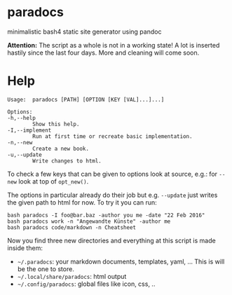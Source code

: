 # paradocs
minimalistic bash4 static site generator using pandoc


**Attention:** The script as a whole is not in a working state! A lot is inserted hastily since the last four days.
More and cleaning will come soon.

# Help
~~~
Usage:  paradocs [PATH] [OPTION [KEY [VAL]...]...]

Options:
-h,--help
        Show this help.
-I,--implement
        Run at first time or recreate basic implementation.
-n,--new
        Create a new book.
-u,--update
        Write changes to html.
~~~

To check a few keys that can be given to options look at source, e.g.: for 
`--new` look at top of `opt_new()`. 

The options in particular already do their job but e.g. `--update` just writes 
the given path to html for now. To try it you can run:

~~~
bash paradocs -I foo@bar.baz -author you me -date "22 Feb 2016"
bash paradocs work -n "Angewandte Künste" -author me 
bash paradocs code/markdown -n Cheatsheet
~~~

Now you find three new directories and everything at this script is made inside them:
* `~/.paradocs`: your markdown documents, templates, yaml, ... This is will be the one to store.
* `~/.local/share/paradocs`: html output
* `~/.config/paradocs`: global files like icon, css, ..

